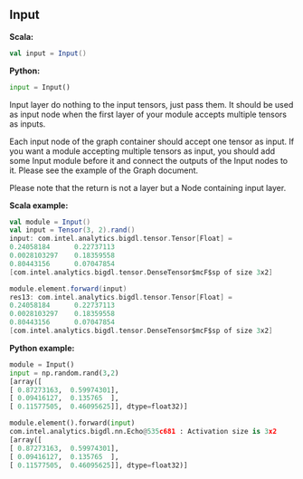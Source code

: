 ## Input ##

**Scala:**
```scala
val input = Input()
```
**Python:**
```python
input = Input()
```

Input layer do nothing to the input tensors, just pass them. It should be used as input node
when the first layer of your module accepts multiple tensors as inputs.

Each input node of the graph container should accept one tensor as input. If you want a module
accepting multiple tensors as input, you should add some Input module before it and connect
the outputs of the Input nodes to it. Please see the example of the Graph document.

Please note that the return is not a layer but a Node containing input layer.

**Scala example:**
```scala
val module = Input()
val input = Tensor(3, 2).rand()
input: com.intel.analytics.bigdl.tensor.Tensor[Float] =
0.24058184      0.22737113
0.0028103297    0.18359558
0.80443156      0.07047854
[com.intel.analytics.bigdl.tensor.DenseTensor$mcF$sp of size 3x2]

module.element.forward(input)
res13: com.intel.analytics.bigdl.tensor.Tensor[Float] =
0.24058184      0.22737113
0.0028103297    0.18359558
0.80443156      0.07047854
[com.intel.analytics.bigdl.tensor.DenseTensor$mcF$sp of size 3x2]
```

**Python example:**
```python
module = Input()
input = np.random.rand(3,2)
[array([
[ 0.87273163,  0.59974301],
[ 0.09416127,  0.135765  ],
[ 0.11577505,  0.46095625]], dtype=float32)]

module.element().forward(input)
com.intel.analytics.bigdl.nn.Echo@535c681 : Activation size is 3x2
[array([
[ 0.87273163,  0.59974301],
[ 0.09416127,  0.135765  ],
[ 0.11577505,  0.46095625]], dtype=float32)]

```
